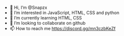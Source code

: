- 👋 Hi, I’m @Snapzx
- 👀 I’m interested in JavaScript, HTML, CSS and python
- 🌱 I’m currently learning HTML, CSS
- 💞️ I’m looking to collaborate on github
- 📫 How to reach me https://discord.gg/mn3czbKeZf

<!---
Snapzx/Snapzx is a ✨ special ✨ repository because its `README.md` (this file) appears on your GitHub profile.
You can click the Preview link to take a look at your changes.
--->
